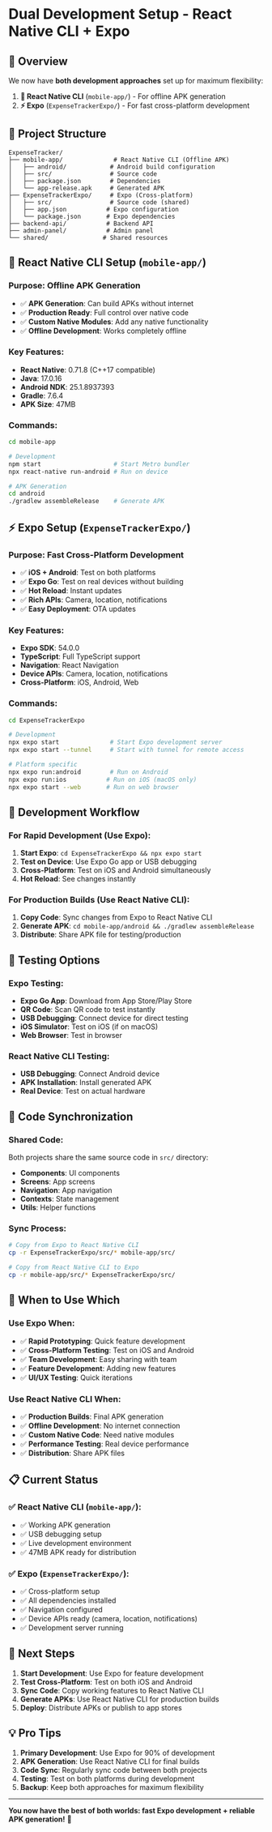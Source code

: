 # Dual Development Setup - React Native CLI + Expo

## 🎯 **Overview**

We now have **both development approaches** set up for maximum flexibility:

1. **📱 React Native CLI** (`mobile-app/`) - For offline APK generation
2. **⚡ Expo** (`ExpenseTrackerExpo/`) - For fast cross-platform development

## 📁 **Project Structure**

```
ExpenseTracker/
├── mobile-app/              # React Native CLI (Offline APK)
│   ├── android/            # Android build configuration
│   ├── src/                # Source code
│   ├── package.json        # Dependencies
│   └── app-release.apk     # Generated APK
├── ExpenseTrackerExpo/     # Expo (Cross-platform)
│   ├── src/                # Source code (shared)
│   ├── app.json           # Expo configuration
│   └── package.json       # Expo dependencies
├── backend-api/           # Backend API
├── admin-panel/           # Admin panel
└── shared/               # Shared resources
```

## 🔧 **React Native CLI Setup** (`mobile-app/`)

### **Purpose**: Offline APK Generation
- ✅ **APK Generation**: Can build APKs without internet
- ✅ **Production Ready**: Full control over native code
- ✅ **Custom Native Modules**: Add any native functionality
- ✅ **Offline Development**: Works completely offline

### **Key Features**:
- **React Native**: 0.71.8 (C++17 compatible)
- **Java**: 17.0.16
- **Android NDK**: 25.1.8937393
- **Gradle**: 7.6.4
- **APK Size**: 47MB

### **Commands**:
```bash
cd mobile-app

# Development
npm start                    # Start Metro bundler
npx react-native run-android # Run on device

# APK Generation
cd android
./gradlew assembleRelease    # Generate APK
```

## ⚡ **Expo Setup** (`ExpenseTrackerExpo/`)

### **Purpose**: Fast Cross-Platform Development
- ✅ **iOS + Android**: Test on both platforms
- ✅ **Expo Go**: Test on real devices without building
- ✅ **Hot Reload**: Instant updates
- ✅ **Rich APIs**: Camera, location, notifications
- ✅ **Easy Deployment**: OTA updates

### **Key Features**:
- **Expo SDK**: 54.0.0
- **TypeScript**: Full TypeScript support
- **Navigation**: React Navigation
- **Device APIs**: Camera, location, notifications
- **Cross-Platform**: iOS, Android, Web

### **Commands**:
```bash
cd ExpenseTrackerExpo

# Development
npx expo start              # Start Expo development server
npx expo start --tunnel     # Start with tunnel for remote access

# Platform specific
npx expo run:android        # Run on Android
npx expo run:ios           # Run on iOS (macOS only)
npx expo start --web       # Run on web browser
```

## 🚀 **Development Workflow**

### **For Rapid Development** (Use Expo):
1. **Start Expo**: `cd ExpenseTrackerExpo && npx expo start`
2. **Test on Device**: Use Expo Go app or USB debugging
3. **Cross-Platform**: Test on iOS and Android simultaneously
4. **Hot Reload**: See changes instantly

### **For Production Builds** (Use React Native CLI):
1. **Copy Code**: Sync changes from Expo to React Native CLI
2. **Generate APK**: `cd mobile-app/android && ./gradlew assembleRelease`
3. **Distribute**: Share APK file for testing/production

## 📱 **Testing Options**

### **Expo Testing**:
- **Expo Go App**: Download from App Store/Play Store
- **QR Code**: Scan QR code to test instantly
- **USB Debugging**: Connect device for direct testing
- **iOS Simulator**: Test on iOS (if on macOS)
- **Web Browser**: Test in browser

### **React Native CLI Testing**:
- **USB Debugging**: Connect Android device
- **APK Installation**: Install generated APK
- **Real Device**: Test on actual hardware

## 🔄 **Code Synchronization**

### **Shared Code**:
Both projects share the same source code in `src/` directory:
- **Components**: UI components
- **Screens**: App screens
- **Navigation**: App navigation
- **Contexts**: State management
- **Utils**: Helper functions

### **Sync Process**:
```bash
# Copy from Expo to React Native CLI
cp -r ExpenseTrackerExpo/src/* mobile-app/src/

# Copy from React Native CLI to Expo
cp -r mobile-app/src/* ExpenseTrackerExpo/src/
```

## 🎯 **When to Use Which**

### **Use Expo When**:
- ✅ **Rapid Prototyping**: Quick feature development
- ✅ **Cross-Platform Testing**: Test on iOS and Android
- ✅ **Team Development**: Easy sharing with team
- ✅ **Feature Development**: Adding new features
- ✅ **UI/UX Testing**: Quick iterations

### **Use React Native CLI When**:
- ✅ **Production Builds**: Final APK generation
- ✅ **Offline Development**: No internet connection
- ✅ **Custom Native Code**: Need native modules
- ✅ **Performance Testing**: Real device performance
- ✅ **Distribution**: Share APK files

## 📋 **Current Status**

### **✅ React Native CLI** (`mobile-app/`):
- ✅ Working APK generation
- ✅ USB debugging setup
- ✅ Live development environment
- ✅ 47MB APK ready for distribution

### **✅ Expo** (`ExpenseTrackerExpo/`):
- ✅ Cross-platform setup
- ✅ All dependencies installed
- ✅ Navigation configured
- ✅ Device APIs ready (camera, location, notifications)
- ✅ Development server running

## 🚀 **Next Steps**

1. **Start Development**: Use Expo for feature development
2. **Test Cross-Platform**: Test on both iOS and Android
3. **Sync Code**: Copy working features to React Native CLI
4. **Generate APKs**: Use React Native CLI for production builds
5. **Deploy**: Distribute APKs or publish to app stores

## 💡 **Pro Tips**

1. **Primary Development**: Use Expo for 90% of development
2. **APK Generation**: Use React Native CLI for final builds
3. **Code Sync**: Regularly sync code between both projects
4. **Testing**: Test on both platforms during development
5. **Backup**: Keep both approaches for maximum flexibility

---

**You now have the best of both worlds: fast Expo development + reliable APK generation!** 🎉

